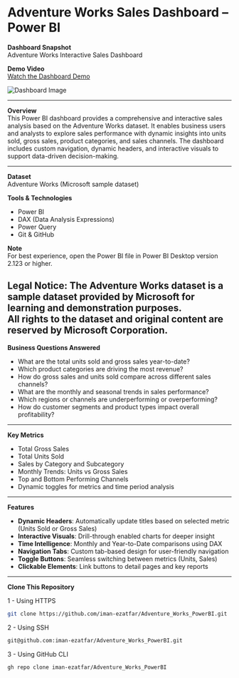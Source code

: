 # Adventure Works Sales Dashboard – Power BI

 **Dashboard Snapshot**  
Adventure Works Interactive Sales Dashboard

 **Demo Video**  
[ Watch the Dashboard Demo](https://youtu.be/9d80mxTB42A) <!-- Replace with your actual video link -->

![Dashboard Image](https://github.com/user-attachments/assets/30658369-cda7-4431-93eb-d1007d745326)
 <!-- Replace with your actual image path -->


---

 **Overview**  
This Power BI dashboard provides a comprehensive and interactive sales analysis based on the Adventure Works dataset. It enables business users and analysts to explore sales performance with dynamic insights into units sold, gross sales, product categories, and sales channels. The dashboard includes custom navigation, dynamic headers, and interactive visuals to support data-driven decision-making.

---
 **Dataset**  
Adventure Works (Microsoft sample dataset)

 **Tools & Technologies**  
- Power BI  
- DAX (Data Analysis Expressions)  
- Power Query  
- Git & GitHub  

 **Note**  
For best experience, open the Power BI file in Power BI Desktop version 2.123 or higher.

 Legal Notice:
The Adventure Works dataset is a sample dataset provided by Microsoft for learning and demonstration purposes.  
All rights to the dataset and original content are reserved by Microsoft Corporation.
----

 **Business Questions Answered**
- What are the total units sold and gross sales year-to-date?
- Which product categories are driving the most revenue?
- How do gross sales and units sold compare across different sales channels?
- What are the monthly and seasonal trends in sales performance?
- Which regions or channels are underperforming or overperforming?
- How do customer segments and product types impact overall profitability?

---

 **Key Metrics**
- Total Gross Sales
- Total Units Sold
- Sales by Category and Subcategory
- Monthly Trends: Units vs Gross Sales
- Top and Bottom Performing Channels
- Dynamic toggles for metrics and time period analysis

---

 **Features**
-  **Dynamic Headers**: Automatically update titles based on selected metric (Units Sold or Gross Sales)
-  **Interactive Visuals**: Drill-through enabled charts for deeper insight
-  **Time Intelligence**: Monthly and Year-to-Date comparisons using DAX
-  **Navigation Tabs**: Custom tab-based design for user-friendly navigation
-  **Toggle Buttons**: Seamless switching between metrics (Units, Sales)
-  **Clickable Elements**: Link buttons to detail pages and key reports

---

 **Clone This Repository**

1 - Using HTTPS  
```bash
git clone https://github.com/iman-ezatfar/Adventure_Works_PowerBI.git
```
2 - Using SSH  
```bash
git@github.com:iman-ezatfar/Adventure_Works_PowerBI.git
```
3 - Using GitHub CLI  
```bash
gh repo clone iman-ezatfar/Adventure_Works_PowerBI
```
